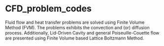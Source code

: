 # CFD_problem_codes

Fluid flow and heat transfer problems are solved using Finite Volume Method (FVM). The problems exhibits the convection and (or) diffusion process. Additionally, Lid-Driven Cavity and general Poiseuille-Couette flow are presented using Finite Volume based Lattice Boltzmann Method. 

